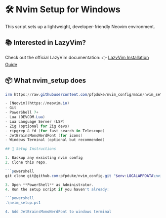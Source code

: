 # 🛠️ Nvim Setup for Windows

This script sets up a lightweight, developer-friendly Neovim environment.

## 📚 Interested in LazyVim?

Check out the official LazyVim documentation:
👉 [LazyVim Installation Guide](https://www.lazyvim.org/installation)


## 📦 What nvim_setup does

```powershell
irm https://raw.githubusercontent.com/pfpduke/nvim_config/main/nvim_setup.ps1 | iex

- [Neovim](https://neovim.io)
- Git
- PowerShell 7+
- Lua (DEVCOM.Lua)
- Lua Language Server (LSP)
- Zig (optional for Zig devs)
- ripgrep & fd (for fast search in Telescope)
- JetBrainsMonoNerdFont (for icons)
- Windows Terminal (optional but recommended)

## 🚀 Setup Instructions

1. Backup any exsisting nvim config
2. Clone this repo.

```powershell
git clone git@github.com:pfpduke/nvim_config.git "$env:LOCALAPPDATA\nvim"

3. Open **PowerShell** as Administrator.
4. Run the setup script if you haven't already:

```powershell
.\nvim_setup.ps1

4. Add JetBrainsMonoNerdFont to windows terminal


